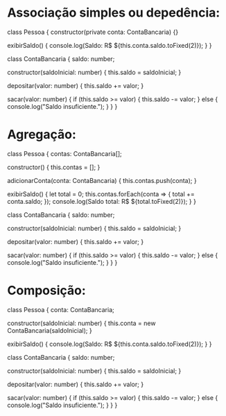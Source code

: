 # Associação simples ou depedência:

class Pessoa {
constructor(private conta: ContaBancaria) {}

exibirSaldo() {
console.log(Saldo: R$ ${this.conta.saldo.toFixed(2)});
}
}

class ContaBancaria {
saldo: number;

constructor(saldoInicial: number) {
this.saldo = saldoInicial;
}

depositar(valor: number) {
this.saldo += valor;
}

sacar(valor: number) {
if (this.saldo >= valor) {
this.saldo -= valor;
} else {
console.log("Saldo insuficiente.");
}
}
}

# Agregação:

class Pessoa {
contas: ContaBancaria[];

constructor() {
this.contas = [];
}

adicionarConta(conta: ContaBancaria) {
this.contas.push(conta);
}

exibirSaldo() {
let total = 0;
this.contas.forEach(conta => {
total += conta.saldo;
});
console.log(Saldo total: R$ ${total.toFixed(2)});
}
}

class ContaBancaria {
saldo: number;

constructor(saldoInicial: number) {
this.saldo = saldoInicial;
}

depositar(valor: number) {
this.saldo += valor;
}

sacar(valor: number) {
if (this.saldo >= valor) {
this.saldo -= valor;
} else {
console.log("Saldo insuficiente.");
}
}
}

# Composição:

class Pessoa {
conta: ContaBancaria;

constructor(saldoInicial: number) {
this.conta = new ContaBancaria(saldoInicial);
}

exibirSaldo() {
console.log(Saldo: R$ ${this.conta.saldo.toFixed(2)});
}
}

class ContaBancaria {
saldo: number;

constructor(saldoInicial: number) {
this.saldo = saldoInicial;
}

depositar(valor: number) {
this.saldo += valor;
}

sacar(valor: number) {
if (this.saldo >= valor) {
this.saldo -= valor;
} else {
console.log("Saldo insuficiente.");
}
}
}
